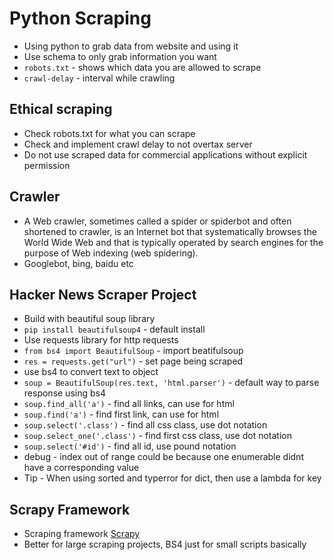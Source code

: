 # Python Scraping

- Using python to grab data from website and using it
- Use schema to only grab information you want
- `robots.txt` - shows which data you are allowed to scrape
- `crawl-delay` - interval while crawling

## Ethical scraping

- Check robots.txt for what you can scrape
- Check and implement crawl delay to not overtax server
- Do not use scraped data for commercial applications without explicit permission

## Crawler

- A Web crawler, sometimes called a spider or spiderbot and often shortened to crawler, is an Internet bot that systematically browses the World Wide Web and that is typically operated by search engines for the purpose of Web indexing (web spidering).
- Googlebot, bing, baidu etc

## Hacker News Scraper Project

- Build with beautiful soup library
- `pip install beautifulsoup4` - default install
- Use requests library for http requests
- `from bs4 import BeautifulSoup` - import beatifulsoup
- `res = requests.get("url")` - set page being scraped
- use bs4 to convert text to object
- `soup = BeautifulSoup(res.text, 'html.parser')` - default way to parse response using bs4
- `soup.find_all('a')` - find all links, can use for html
- `soup.find('a')` - find first link, can use for html
- `soup.select('.class')` - find all css class, use dot notation
- `soup.select_one('.class')` - find first css class, use dot notation
- `soup.select('#id')` - find all id, use pound notation
- debug - index out of range could be because one enumerable didnt have a corresponding value
- Tip - When using sorted and typerror for dict, then use a lambda for key

## Scrapy Framework

- Scraping framework [Scrapy](https://scrapy.org/)
- Better for large scraping projects, BS4 just for small scripts basically
